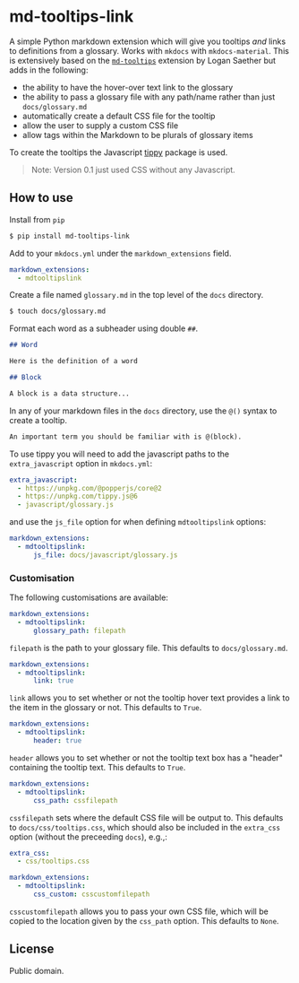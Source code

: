 # md-tooltips-link

A simple Python markdown extension which will give you tooltips *and* links to definitions from a glossary. Works with `mkdocs` with `mkdocs-material`. This is extensively based on the [`md-tooltips`](https://github.com/lsaether/md-tooltips) extension by Logan Saether but adds in the following:

 * the ability to have the hover-over text link to the glossary
 * the ability to pass a glossary file with any path/name rather than just `docs/glossary.md`
 * automatically create a default CSS file for the tooltip
 * allow the user to supply a custom CSS file
 * allow tags within the Markdown to be plurals of glossary items

To create the tooltips the Javascript [tippy](https://atomiks.github.io/tippyjs/) package is used.

> Note: Version 0.1 just used CSS without any Javascript.

## How to use

Install from `pip`

```bash
$ pip install md-tooltips-link
```

Add to your `mkdocs.yml` under the `markdown_extensions` field.

```yaml
markdown_extensions:
  - mdtooltipslink
```

Create a file named `glossary.md` in the top level of the `docs` directory.

```bash
$ touch docs/glossary.md
```

Format each word as a subheader using double `##`.

```md
## Word

Here is the definition of a word

## Block

A block is a data structure...
```

In any of your markdown files in the `docs` directory, use the `@()` syntax to create a tooltip.

```md
An important term you should be familiar with is @(block).
```

To use tippy you will need to add the javascript paths to the `extra_javascript` option in `mkdocs.yml`:

```yaml
extra_javascript:
  - https://unpkg.com/@popperjs/core@2
  - https://unpkg.com/tippy.js@6
  - javascript/glossary.js
```

and use the `js_file` option for when defining `mdtooltipslink` options:

```yaml
markdown_extensions:
  - mdtooltipslink:
      js_file: docs/javascript/glossary.js
```

### Customisation

The following customisations are available:

```yaml
markdown_extensions:
  - mdtooltipslink:
      glossary_path: filepath
```

`filepath` is the path to your glossary file. This defaults to `docs/glossary.md`.

```yaml
markdown_extensions:
  - mdtooltipslink:
      link: true
```

`link` allows you to set whether or not the tooltip hover text provides a link to the item in the glossary or not. This defaults to `True`.

```yaml
markdown_extensions:
  - mdtooltipslink:
      header: true
```

`header` allows you to set whether or not the tooltip text box has a "header" containing the tooltip text. This defaults to `True`.

```yaml
markdown_extensions:
  - mdtooltipslink:
      css_path: cssfilepath
```

`cssfilepath` sets where the default CSS file will be output to. This defaults to `docs/css/tooltips.css`, which should also be included in the `extra_css` option (without the preceeding `docs`), e.g.,:

```yaml
extra_css:
  - css/tooltips.css
```

```yaml
markdown_extensions:
  - mdtooltipslink:
      css_custom: csscustomfilepath
```

`csscustomfilepath` allows you to pass your own CSS file, which will be copied to the location given by the `css_path` option. This defaults to `None`.

## License

Public domain.
